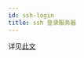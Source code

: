 ```yaml
---
id: ssh-login
title: ssh 登录服务器
---
```


详见[此文](../%E6%9C%8D%E5%8A%A1%E5%99%A8%E6%9E%84%E5%BB%BA%E5%BC%80%E5%8F%91%E7%8E%AF%E5%A2%83/use-ssh-link-server)